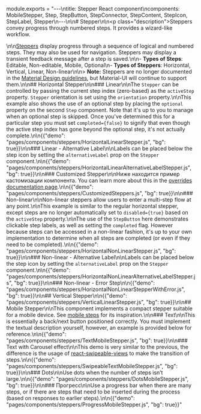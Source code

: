 module.exports = "---\ntitle: Stepper React component\ncomponents: MobileStepper, Step, StepButton, StepConnector, StepContent, StepIcon, StepLabel, Stepper\n---\n\n# Stepper\n\n<p class=\"description\">Steppers convey progress through numbered steps. It provides a wizard-like workflow.</p>\n\n[Steppers](https://material.io/archive/guidelines/components/steppers.html) display progress through a sequence of logical and numbered steps. They may also be used for navigation. Steppers may display a transient feedback message after a step is saved.\n\n- **Types of Steps**: Editable, Non-editable, Mobile, Optional\n- **Types of Steppers**: Horizontal, Vertical, Linear, Non-linear\n\n> **Note:** Steppers are no longer documented in the [Material Design guidelines](https://material.io/), but Material-UI will continue to support them.\n\n## Horizontal Stepper\n\n### Linear\n\nThe `Stepper` can be controlled by passing the current step index (zero-based) as the `activeStep` property. `Stepper` orientation is set using the `orientation` property.\n\nThis example also shows the use of an optional step by placing the `optional` property on the second `Step` component. Note that it's up to you to manage when an optional step is skipped. Once you've determined this for a particular step you must set `completed={false}` to signify that even though the active step index has gone beyond the optional step, it's not actually complete.\n\n{{\"demo\": \"pages/components/steppers/HorizontalLinearStepper.js\", \"bg\": true}}\n\n### Linear - Alternative Label\n\nLabels can be placed below the step icon by setting the `alternativeLabel` prop on the `Stepper` component.\n\n{{\"demo\": \"pages/components/steppers/HorizontalLinearAlternativeLabelStepper.js\", \"bg\": true}}\n\n### Customized Stepper\n\nНиже находится пример кастомизации компонента. You can learn more about this in the [overrides documentation page](/customization/components/).\n\n{{\"demo\": \"pages/components/steppers/CustomizedSteppers.js\", \"bg\": true}}\n\n### Non-linear\n\nNon-linear steppers allow users to enter a multi-step flow at any point.\n\nThis example is similar to the regular horizontal stepper, except steps are no longer automatically set to `disabled={true}` based on the `activeStep` property.\n\nThe use of the `StepButton` here demonstrates clickable step labels, as well as setting the `completed` flag. However because steps can be accessed in a non-linear fashion, it's up to your own implementation to determine when all steps are completed (or even if they need to be completed).\n\n{{\"demo\": \"pages/components/steppers/HorizontalNonLinearStepper.js\", \"bg\": true}}\n\n### Non-linear - Alternative Label\n\nLabels can be placed below the step icon by setting the `alternativeLabel` prop on the `Stepper` component.\n\n{{\"demo\": \"pages/components/steppers/HorizontalNonLinearAlternativeLabelStepper.js\", \"bg\": true}}\n\n### Non-linear - Error Step\n\n{{\"demo\": \"pages/components/steppers/HorizontalNonLinearStepperWithError.js\", \"bg\": true}}\n\n## Vertical Stepper\n\n{{\"demo\": \"pages/components/steppers/VerticalLinearStepper.js\", \"bg\": true}}\n\n## Mobile Stepper\n\nThis component implements a compact stepper suitable for a mobile device. See [mobile steps](https://material.io/archive/guidelines/components/steppers.html#steppers-types-of-steps) for its inspiration.\n\n### Text\n\nThis is essentially a back/next button positioned correctly. You must implement the textual description yourself, however, an example is provided below for reference.\n\n{{\"demo\": \"pages/components/steppers/TextMobileStepper.js\", \"bg\": true}}\n\n### Text with Carousel effect\n\nThis demo is very similar to the previous, the difference is the usage of [react-swipeable-views](https://github.com/oliviertassinari/react-swipeable-views) to make the transition of steps.\n\n{{\"demo\": \"pages/components/steppers/SwipeableTextMobileStepper.js\", \"bg\": true}}\n\n### Dots\n\nUse dots when the number of steps isn’t large.\n\n{{\"demo\": \"pages/components/steppers/DotsMobileStepper.js\", \"bg\": true}}\n\n### Прогресс\n\nUse a progress bar when there are many steps, or if there are steps that need to be inserted during the process (based on responses to earlier steps).\n\n{{\"demo\": \"pages/components/steppers/ProgressMobileStepper.js\", \"bg\": true}}"